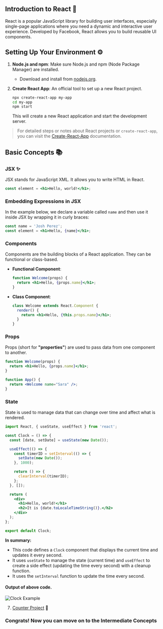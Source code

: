 
## Introduction to React 🌟

React is a popular JavaScript library for building user interfaces, especially single-page applications where you need a dynamic and interactive user experience. Developed by Facebook, React allows you to build reusable UI components.

## Setting Up Your Environment ⚙️

1. **Node.js and npm**: Make sure Node.js and npm (Node Package Manager) are installed.
   - Download and install from [nodejs.org](https://nodejs.org/).

2. **Create React App**: An official tool to set up a new React project.
   ```bash
   npx create-react-app my-app
   cd my-app
   npm start
   ```
   This will create a new React application and start the development server.

> For detailed steps or notes about React projects or `create-react-app`, you can visit the [Create-React-App](/Create-React-App/Readme.md) documentation.

## Basic Concepts 📚

### JSX ✨
JSX stands for JavaScript XML. It allows you to write HTML in React.

```jsx
const element = <h1>Hello, world!</h1>;
```
<!-- ![JSX Example](https://reactjs.org/static/03ef5e52a7d8c3fffc9fca8f8b2dbece/6b2a2/getting-started.webp) -->

### Embedding Expressions in JSX
In the example below, we declare a variable called ```name``` and then use it inside JSX by wrapping it in curly braces:
```jsx
const name = 'Josh Perez';
const element = <h1>Hello, {name}</h1>;
```

### Components
Components are the building blocks of a React application. They can be functional or class-based.
- **Functional Component**:
  ```jsx
  function Welcome(props) {
    return <h1>Hello, {props.name}</h1>;
  }
  ```
- **Class Component**:
  ```jsx
  class Welcome extends React.Component {
    render() {
      return <h1>Hello, {this.props.name}</h1>;
    }
  }
  ```

### Props
Props (short for **"properties"**) are used to pass data from one component to another.
```jsx
function Welcome(props) {
  return <h1>Hello, {props.name}</h1>;
}

function App() {
  return <Welcome name="Sara" />;
}
```

### State
State is used to manage data that can change over time and affect what is rendered.
```jsx
import React, { useState, useEffect } from 'react';

const Clock = () => {
  const [date, setDate] = useState(new Date());

  useEffect(() => {
    const timerID = setInterval(() => {
      setDate(new Date());
    }, 1000);

    return () => {
      clearInterval(timerID);
    };
  }, []);

  return (
    <div>
      <h1>Hello, world!</h1>
      <h2>It is {date.toLocaleTimeString()}.</h2>
    </div>
  );
};

export default Clock;
```


**In summary:**

- This code defines a `Clock` component that displays the current time and updates it every second.
- It uses `useState` to manage the state (current time) and `useEffect` to create a side effect (updating the time every second) with a cleanup function.
- It uses the `setInterval` function to update the time every second.

#### Output of above code.
![Clock Example](https://legacy.reactjs.org/c158617ed7cc0eac8f58330e49e48224/granular-dom-updates.gif)


7. [Counter Project](./CounterProject.md) 🔢

### Congrats! Now you can move on to the Intermediate Concepts